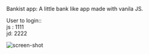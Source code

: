 Bankist app: A little bank like app made with vanila JS.

User to login::   
js : 1111      
jd: 2222


![screen-shot](https://github.com/ujjaval-parmar/javascript-bankist/assets/154329143/d6d7db71-5255-4459-b5e3-9a9b7ff72ea9)
